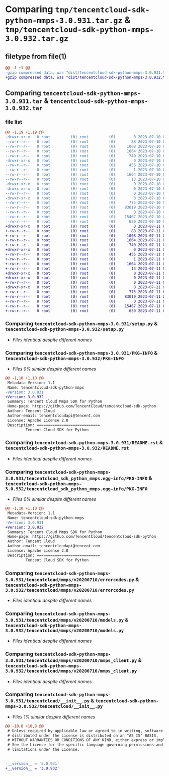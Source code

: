 # Comparing `tmp/tencentcloud-sdk-python-mmps-3.0.931.tar.gz` & `tmp/tencentcloud-sdk-python-mmps-3.0.932.tar.gz`

## filetype from file(1)

```diff
@@ -1 +1 @@
-gzip compressed data, was "dist/tencentcloud-sdk-python-mmps-3.0.931.tar", last modified: Mon Jul 10 00:44:12 2023, max compression
+gzip compressed data, was "dist/tencentcloud-sdk-python-mmps-3.0.932.tar", last modified: Tue Jul 11 00:52:27 2023, max compression
```

## Comparing `tencentcloud-sdk-python-mmps-3.0.931.tar` & `tencentcloud-sdk-python-mmps-3.0.932.tar`

### file list

```diff
@@ -1,19 +1,19 @@
-drwxr-xr-x   0 root         (0) root         (0)        0 2023-07-10 00:44:12.000000 tencentcloud-sdk-python-mmps-3.0.931/
--rw-r--r--   0 root         (0) root         (0)       88 2023-07-10 00:44:12.000000 tencentcloud-sdk-python-mmps-3.0.931/setup.cfg
--rw-r--r--   0 root         (0) root         (0)     1008 2023-07-10 00:44:12.000000 tencentcloud-sdk-python-mmps-3.0.931/setup.py
--rw-r--r--   0 root         (0) root         (0)     1664 2023-07-10 00:44:12.000000 tencentcloud-sdk-python-mmps-3.0.931/PKG-INFO
--rw-r--r--   0 root         (0) root         (0)      740 2023-07-10 00:44:12.000000 tencentcloud-sdk-python-mmps-3.0.931/README.rst
-drwxr-xr-x   0 root         (0) root         (0)        0 2023-07-10 00:44:12.000000 tencentcloud-sdk-python-mmps-3.0.931/tencentcloud_sdk_python_mmps.egg-info/
--rw-r--r--   0 root         (0) root         (0)      455 2023-07-10 00:44:12.000000 tencentcloud-sdk-python-mmps-3.0.931/tencentcloud_sdk_python_mmps.egg-info/SOURCES.txt
--rw-r--r--   0 root         (0) root         (0)        1 2023-07-10 00:44:12.000000 tencentcloud-sdk-python-mmps-3.0.931/tencentcloud_sdk_python_mmps.egg-info/dependency_links.txt
--rw-r--r--   0 root         (0) root         (0)     1664 2023-07-10 00:44:12.000000 tencentcloud-sdk-python-mmps-3.0.931/tencentcloud_sdk_python_mmps.egg-info/PKG-INFO
--rw-r--r--   0 root         (0) root         (0)       13 2023-07-10 00:44:12.000000 tencentcloud-sdk-python-mmps-3.0.931/tencentcloud_sdk_python_mmps.egg-info/top_level.txt
-drwxr-xr-x   0 root         (0) root         (0)        0 2023-07-10 00:44:12.000000 tencentcloud-sdk-python-mmps-3.0.931/tencentcloud/
-drwxr-xr-x   0 root         (0) root         (0)        0 2023-07-10 00:44:12.000000 tencentcloud-sdk-python-mmps-3.0.931/tencentcloud/mmps/
--rw-r--r--   0 root         (0) root         (0)        0 2023-07-10 00:44:12.000000 tencentcloud-sdk-python-mmps-3.0.931/tencentcloud/mmps/__init__.py
-drwxr-xr-x   0 root         (0) root         (0)        0 2023-07-10 00:44:12.000000 tencentcloud-sdk-python-mmps-3.0.931/tencentcloud/mmps/v20200710/
--rw-r--r--   0 root         (0) root         (0)      775 2023-07-10 00:44:12.000000 tencentcloud-sdk-python-mmps-3.0.931/tencentcloud/mmps/v20200710/errorcodes.py
--rw-r--r--   0 root         (0) root         (0)    83019 2023-07-10 00:44:12.000000 tencentcloud-sdk-python-mmps-3.0.931/tencentcloud/mmps/v20200710/models.py
--rw-r--r--   0 root         (0) root         (0)        0 2023-07-10 00:44:12.000000 tencentcloud-sdk-python-mmps-3.0.931/tencentcloud/mmps/v20200710/__init__.py
--rw-r--r--   0 root         (0) root         (0)    15467 2023-07-10 00:44:12.000000 tencentcloud-sdk-python-mmps-3.0.931/tencentcloud/mmps/v20200710/mmps_client.py
--rw-r--r--   0 root         (0) root         (0)      630 2023-07-10 00:44:12.000000 tencentcloud-sdk-python-mmps-3.0.931/tencentcloud/__init__.py
+drwxr-xr-x   0 root         (0) root         (0)        0 2023-07-11 00:52:27.000000 tencentcloud-sdk-python-mmps-3.0.932/
+-rw-r--r--   0 root         (0) root         (0)       88 2023-07-11 00:52:27.000000 tencentcloud-sdk-python-mmps-3.0.932/setup.cfg
+-rw-r--r--   0 root         (0) root         (0)     1008 2023-07-11 00:52:27.000000 tencentcloud-sdk-python-mmps-3.0.932/setup.py
+-rw-r--r--   0 root         (0) root         (0)     1664 2023-07-11 00:52:27.000000 tencentcloud-sdk-python-mmps-3.0.932/PKG-INFO
+-rw-r--r--   0 root         (0) root         (0)      740 2023-07-11 00:52:27.000000 tencentcloud-sdk-python-mmps-3.0.932/README.rst
+drwxr-xr-x   0 root         (0) root         (0)        0 2023-07-11 00:52:27.000000 tencentcloud-sdk-python-mmps-3.0.932/tencentcloud_sdk_python_mmps.egg-info/
+-rw-r--r--   0 root         (0) root         (0)      455 2023-07-11 00:52:27.000000 tencentcloud-sdk-python-mmps-3.0.932/tencentcloud_sdk_python_mmps.egg-info/SOURCES.txt
+-rw-r--r--   0 root         (0) root         (0)        1 2023-07-11 00:52:27.000000 tencentcloud-sdk-python-mmps-3.0.932/tencentcloud_sdk_python_mmps.egg-info/dependency_links.txt
+-rw-r--r--   0 root         (0) root         (0)     1664 2023-07-11 00:52:27.000000 tencentcloud-sdk-python-mmps-3.0.932/tencentcloud_sdk_python_mmps.egg-info/PKG-INFO
+-rw-r--r--   0 root         (0) root         (0)       13 2023-07-11 00:52:27.000000 tencentcloud-sdk-python-mmps-3.0.932/tencentcloud_sdk_python_mmps.egg-info/top_level.txt
+drwxr-xr-x   0 root         (0) root         (0)        0 2023-07-11 00:52:27.000000 tencentcloud-sdk-python-mmps-3.0.932/tencentcloud/
+drwxr-xr-x   0 root         (0) root         (0)        0 2023-07-11 00:52:27.000000 tencentcloud-sdk-python-mmps-3.0.932/tencentcloud/mmps/
+-rw-r--r--   0 root         (0) root         (0)        0 2023-07-11 00:52:27.000000 tencentcloud-sdk-python-mmps-3.0.932/tencentcloud/mmps/__init__.py
+drwxr-xr-x   0 root         (0) root         (0)        0 2023-07-11 00:52:27.000000 tencentcloud-sdk-python-mmps-3.0.932/tencentcloud/mmps/v20200710/
+-rw-r--r--   0 root         (0) root         (0)      775 2023-07-11 00:52:27.000000 tencentcloud-sdk-python-mmps-3.0.932/tencentcloud/mmps/v20200710/errorcodes.py
+-rw-r--r--   0 root         (0) root         (0)    83019 2023-07-11 00:52:27.000000 tencentcloud-sdk-python-mmps-3.0.932/tencentcloud/mmps/v20200710/models.py
+-rw-r--r--   0 root         (0) root         (0)        0 2023-07-11 00:52:27.000000 tencentcloud-sdk-python-mmps-3.0.932/tencentcloud/mmps/v20200710/__init__.py
+-rw-r--r--   0 root         (0) root         (0)    15467 2023-07-11 00:52:27.000000 tencentcloud-sdk-python-mmps-3.0.932/tencentcloud/mmps/v20200710/mmps_client.py
+-rw-r--r--   0 root         (0) root         (0)      630 2023-07-11 00:52:27.000000 tencentcloud-sdk-python-mmps-3.0.932/tencentcloud/__init__.py
```

### Comparing `tencentcloud-sdk-python-mmps-3.0.931/setup.py` & `tencentcloud-sdk-python-mmps-3.0.932/setup.py`

 * *Files identical despite different names*

### Comparing `tencentcloud-sdk-python-mmps-3.0.931/PKG-INFO` & `tencentcloud-sdk-python-mmps-3.0.932/PKG-INFO`

 * *Files 0% similar despite different names*

```diff
@@ -1,10 +1,10 @@
 Metadata-Version: 1.1
 Name: tencentcloud-sdk-python-mmps
-Version: 3.0.931
+Version: 3.0.932
 Summary: Tencent Cloud Mmps SDK for Python
 Home-page: https://github.com/TencentCloud/tencentcloud-sdk-python
 Author: Tencent Cloud
 Author-email: tencentcloudapi@tencent.com
 License: Apache License 2.0
 Description: ============================
         Tencent Cloud SDK for Python
```

### Comparing `tencentcloud-sdk-python-mmps-3.0.931/README.rst` & `tencentcloud-sdk-python-mmps-3.0.932/README.rst`

 * *Files identical despite different names*

### Comparing `tencentcloud-sdk-python-mmps-3.0.931/tencentcloud_sdk_python_mmps.egg-info/PKG-INFO` & `tencentcloud-sdk-python-mmps-3.0.932/tencentcloud_sdk_python_mmps.egg-info/PKG-INFO`

 * *Files 0% similar despite different names*

```diff
@@ -1,10 +1,10 @@
 Metadata-Version: 1.1
 Name: tencentcloud-sdk-python-mmps
-Version: 3.0.931
+Version: 3.0.932
 Summary: Tencent Cloud Mmps SDK for Python
 Home-page: https://github.com/TencentCloud/tencentcloud-sdk-python
 Author: Tencent Cloud
 Author-email: tencentcloudapi@tencent.com
 License: Apache License 2.0
 Description: ============================
         Tencent Cloud SDK for Python
```

### Comparing `tencentcloud-sdk-python-mmps-3.0.931/tencentcloud/mmps/v20200710/errorcodes.py` & `tencentcloud-sdk-python-mmps-3.0.932/tencentcloud/mmps/v20200710/errorcodes.py`

 * *Files identical despite different names*

### Comparing `tencentcloud-sdk-python-mmps-3.0.931/tencentcloud/mmps/v20200710/models.py` & `tencentcloud-sdk-python-mmps-3.0.932/tencentcloud/mmps/v20200710/models.py`

 * *Files identical despite different names*

### Comparing `tencentcloud-sdk-python-mmps-3.0.931/tencentcloud/mmps/v20200710/mmps_client.py` & `tencentcloud-sdk-python-mmps-3.0.932/tencentcloud/mmps/v20200710/mmps_client.py`

 * *Files identical despite different names*

### Comparing `tencentcloud-sdk-python-mmps-3.0.931/tencentcloud/__init__.py` & `tencentcloud-sdk-python-mmps-3.0.932/tencentcloud/__init__.py`

 * *Files 1% similar despite different names*

```diff
@@ -10,8 +10,8 @@
 # Unless required by applicable law or agreed to in writing, software
 # distributed under the License is distributed on an "AS IS" BASIS,
 # WITHOUT WARRANTIES OR CONDITIONS OF ANY KIND, either express or implied.
 # See the License for the specific language governing permissions and
 # limitations under the License.
 
 
-__version__ = '3.0.931'
+__version__ = '3.0.932'
```


